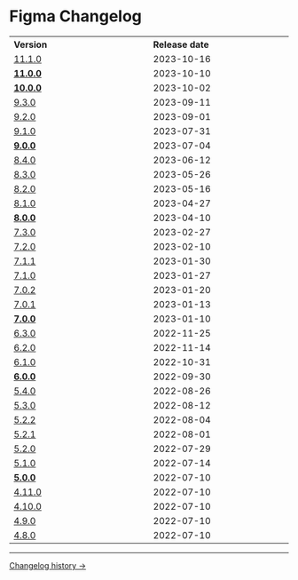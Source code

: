 # Figma Changelog

<table>
<tr><th align="left">Version</th><th align="left">Release date</th></tr>
<tr ><td width="500px"><a href='changelog-versions/11.1.0.md'>11.1.0</a></td><td width="500px">2023-10-16</td></tr>
<tr ><td width="500px"><strong><a href='changelog-versions/11.0.0.md'>11.0.0</a></strong></td><td width="500px">2023-10-10</td></tr>
<tr ><td width="500px"><strong><a href='changelog-versions/10.0.0.md'>10.0.0</a></strong></td><td width="500px">2023-10-02</td></tr>
<tr ><td width="500px"><a href='changelog-versions/9.3.0.md'>9.3.0</a></td><td width="500px">2023-09-11</td></tr>
<tr ><td width="500px"><a href='changelog-versions/9.2.0.md'>9.2.0</a></td><td width="500px">2023-09-01</td></tr>
<tr ><td width="500px"><a href='changelog-versions/9.1.0.md'>9.1.0</a></td><td width="500px">2023-07-31</td></tr>
<tr ><td width="500px"><strong><a href='changelog-versions/9.0.0.md'>9.0.0</a></strong></td><td width="500px">2023-07-04</td></tr>
<tr ><td width="500px"><a href='changelog-versions/8.4.0.md'>8.4.0</a></td><td width="500px">2023-06-12</td></tr>
<tr ><td width="500px"><a href='changelog-versions/8.3.0.md'>8.3.0</a></td><td width="500px">2023-05-26</td></tr>
<tr ><td width="500px"><a href='changelog-versions/8.2.0.md'>8.2.0</a></td><td width="500px">2023-05-16</td></tr>
<tr ><td width="500px"><a href='changelog-versions/8.1.0.md'>8.1.0</a></td><td width="500px">2023-04-27</td></tr>
<tr ><td width="500px"><strong><a href='changelog-versions/8.0.0.md'>8.0.0</a></strong></td><td width="500px">2023-04-10</td></tr>
<tr ><td width="500px"><a href='changelog-versions/7.3.0.md'>7.3.0</a></td><td width="500px">2023-02-27</td></tr>
<tr ><td width="500px"><a href='changelog-versions/7.2.0.md'>7.2.0</a></td><td width="500px">2023-02-10</td></tr>
<tr ><td width="500px"><a href='changelog-versions/7.1.1.md'>7.1.1</a></td><td width="500px">2023-01-30</td></tr>
<tr ><td width="500px"><a href='changelog-versions/7.1.0.md'>7.1.0</a></td><td width="500px">2023-01-27</td></tr>
<tr ><td width="500px"><a href='changelog-versions/7.0.2.md'>7.0.2</a></td><td width="500px">2023-01-20</td></tr>
<tr ><td width="500px"><a href='changelog-versions/7.0.1.md'>7.0.1</a></td><td width="500px">2023-01-13</td></tr>
<tr ><td width="500px"><strong><a href='changelog-versions/7.0.0.md'>7.0.0</a></strong></td><td width="500px">2023-01-10</td></tr>
<tr ><td width="500px"><a href='changelog-versions/6.3.0.md'>6.3.0</a></td><td width="500px">2022-11-25</td></tr>
<tr ><td width="500px"><a href='changelog-versions/6.2.0.md'>6.2.0</a></td><td width="500px">2022-11-14</td></tr>
<tr ><td width="500px"><a href='changelog-versions/6.1.0.md'>6.1.0</a></td><td width="500px">2022-10-31</td></tr>
<tr ><td width="500px"><strong><a href='changelog-versions/6.0.0.md'>6.0.0</a></strong></td><td width="500px">2022-09-30</td></tr>
<tr ><td width="500px"><a href='changelog-versions/5.4.0.md'>5.4.0</a></td><td width="500px">2022-08-26</td></tr>
<tr ><td width="500px"><a href='changelog-versions/5.3.0.md'>5.3.0</a></td><td width="500px">2022-08-12</td></tr>
<tr ><td width="500px"><a href='changelog-versions/5.2.2.md'>5.2.2</a></td><td width="500px">2022-08-04</td></tr>
<tr ><td width="500px"><a href='changelog-versions/5.2.1.md'>5.2.1</a></td><td width="500px">2022-08-01</td></tr>
<tr ><td width="500px"><a href='changelog-versions/5.2.0.md'>5.2.0</a></td><td width="500px">2022-07-29</td></tr>
<tr ><td width="500px"><a href='changelog-versions/5.1.0.md'>5.1.0</a></td><td width="500px">2022-07-14</td></tr>
<tr ><td width="500px"><strong><a href='changelog-versions/5.0.0.md'>5.0.0</a></strong></td><td width="500px">2022-07-10</td></tr>
<tr ><td width="500px"><a href='changelog-versions/4.11.0.md'>4.11.0</a></td><td width="500px">2022-07-10</td></tr>
<tr ><td width="500px"><a href='changelog-versions/4.10.0.md'>4.10.0</a></td><td width="500px">2022-07-10</td></tr>
<tr ><td width="500px"><a href='changelog-versions/4.9.0.md'>4.9.0</a></td><td width="500px">2022-07-10</td></tr>
<tr ><td width="500px"><a href='changelog-versions/4.8.0.md'>4.8.0</a></td><td width="500px">2022-07-10</td></tr>
</table>


---
[Changelog history →](https://paper.dropbox.com/doc/Changelog-Mistica-Design-System--BlDyPv0kWq8W502b64VVIPMsAQ-il1pWXaGur0Nm88P831X2)
